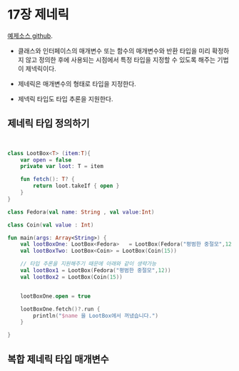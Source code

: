 # 17장 제네릭
[예제소스 github](https://github.com/whdms705/kotlinNote/tree/master/src/ch17).


* 클래스와 인터페이스의 매개변수 또는 함수의 매개변수와 반환 타입을 미리 확정하지 않고 정의한 후에 사용되는 시점에서 특정 타입을 지정할 수 있도록
해주는 기법이 제넥릭이다.

* 제네릭은 매개변수의 형태로 타입을 지정한다.

* 제넥릭 타입도 타입 추론을 지원한다.




## 제네릭 타입 정의하기

``` kotlin

    
class LootBox<T> (item:T){
    var open = false
    private var loot: T = item

    fun fetch(): T? {
        return loot.takeIf { open }
    }
}

class Fedora(val name: String , val value:Int)

class Coin(val value : Int)

fun main(args: Array<String>) {
    val lootBoxOne: LootBox<Fedora>   = LootBox(Fedora("평범한 중절모",12))
    val lootBoxTwo: LootBox<Coin> = LootBox(Coin(15))

    // 타입 추론을 지원해주기 때문에 아래와 같이 생략가능
    val lootBox1 = LootBox(Fedora("평범한 중절모",12))
    val lootBox2 = LootBox(Coin(15))


    lootBoxOne.open = true

    lootBoxOne.fetch()?.run {
        println("$name 을 LootBox에서 꺼냈습니다.")
    }

}

```


## 복합 제네릭 타입 매개변수




